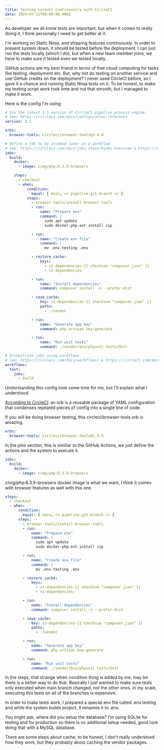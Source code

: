 ```yaml
---
title: Testing Laravel Continuously with CircleCI
date: 2024-07-31T00:00:00.000Z
---
```


As developer we all know tests are important, but when it comes to really doing it, I think personally I need to get better at it.

I'm working on Static Ninja, and shipping features continuously. In order to prevent system down, it should be tested before the deployment. I can just run the tests locally (which I do), but when a new team member joins, we have to make sure it tested even we tested locally.

GitHub actions are my best friend in terms of free cloud computing for tasks like testing, deployment etc. But, why not do testing on another service and use GitHub credits on the deployment? I never used CircleCI before, so I gave it a chance and running Static Ninja tests on it. To be honest, to make my testing script work took time and not that smooth, but I managed to make it work.

Here is the config I'm using:

```yaml
# Use the latest 2.1 version of CircleCI pipeline process engine.
# See: https://circleci.com/docs/configuration-reference
version: 2.1

orbs:
  browser-tools: circleci/browser-tools@1.4.8

# Define a job to be invoked later in a workflow.
# See: https://circleci.com/docs/jobs-steps/#jobs-overview & https://circleci.com/docs/configuration-reference/#jobs
jobs:
  build:
    docker:
      - image: cimg/php:8.3.9-browsers

    steps:
      - checkout
      - when:
          condition:
            equal: [ main, << pipeline.git.branch >> ]
          steps:
            - browser-tools/install-browser-tools
            - run:
                name: "Prepare env"
                command: |
                  sudo apt update
                  sudo docker-php-ext-install zip

            - run:
                name: "Create env file"
                command: |
                  mv .env.testing .env

            - restore_cache:
                keys:
                  - v1-dependencies-{{ checksum "composer.json" }}
                  - v1-dependencies-

            - run:
                name: "Install dependencies"
                command: composer install -n --prefer-dist

            - save_cache:
                key: v1-dependencies-{{ checksum "composer.json" }}
                paths:
                  - ./vendor

            - run:
                name: "Generate app key"
                command: php artisan key:generate

            - run:
                name: "Run unit tests"
                command: ./vendor/bin/phpunit tests/Unit

# Orchestrate jobs using workflows
# See: https://circleci.com/docs/workflows/ & https://circleci.com/docs/configuration-reference/#workflows
workflows:
  test:
    jobs:
      - build
```

Understanding this config took some time for me, but I'll explain what I understood.

[According to CircleCI](https://circleci.com/orbs/#:~:text=An%20orb%20is%20a%20reusable%20package%20of%20YAML%20configuration%20that%20condenses%20repeated%20pieces%20of%20config%20into%20a%20single%20line%20of%20code.): an orb is a reusable package of YAML configuration that condenses repeated pieces of config into a single line of code.

If you will be doing browser testing, this circleci/browser-tools orb is amazing.

```yaml
orbs:
  browser-tools: circleci/browser-tools@1.4.8
```

In the jobs section, this is similiar to the GitHub Actions, we just define the actions and the system to execute it.

```yaml
jobs:
  build:
    docker:
      - image: cimg/php:8.3.9-browsers
```

cimg/php:8.3.9-browsers docker image is what we want, I think it comes with browser features as well with this one.

```yaml
steps:
  - checkout
  - when:
      condition:
        equal: [ main, << pipeline.git.branch >> ]
      steps:
        - browser-tools/install-browser-tools
        - run:
            name: "Prepare env"
            command: |
              sudo apt update
              sudo docker-php-ext-install zip

        - run:
            name: "Create env file"
            command: |
              mv .env.testing .env

        - restore_cache:
            keys:
              - v1-dependencies-{{ checksum "composer.json" }}
              - v1-dependencies-

        - run:
            name: "Install dependencies"
            command: composer install -n --prefer-dist

        - save_cache:
            key: v1-dependencies-{{ checksum "composer.json" }}
            paths:
              - ./vendor

        - run:
            name: "Generate app key"
            command: php artisan key:generate

        - run:
            name: "Run unit tests"
            command: ./vendor/bin/phpunit tests/Unit
```

In the steps, that strange when condition thing is added by me, may be there is a better way to do that. Basically I just wanted to make sure tests only executed when main branch changed, not the other ones. In my scale, executing this tests on all of the branches is expensive.

In order to make tests work, I prepared a special env file called .env.testing and while the system builds project, it renames it to .env.

You might ask, where did you setup the database? I'm using SQLite for testing and for production so there is no additional setup needed, good luck doing that with a MySQL database.

There are some steps about cache, to be honest, I don't really understood how they work, but they probably about caching the vendor packages.
